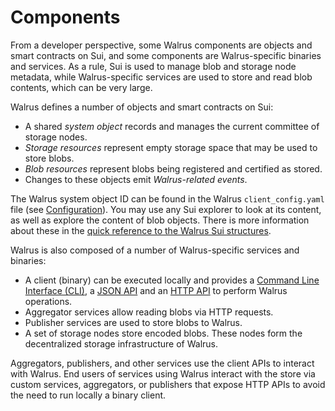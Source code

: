# Components

From a developer perspective, some Walrus components are objects and smart contracts on
Sui, and some components are Walrus-specific binaries and services. As a rule, Sui is used to
manage blob and storage node metadata, while Walrus-specific services are used to store and
read blob contents, which can be very large.

Walrus defines a number of objects and smart contracts on Sui:

- A shared *system object* records and manages the current committee of storage nodes.
- *Storage resources* represent empty storage space that may be used to store blobs.
- *Blob resources* represent blobs being registered and certified as stored.
- Changes to these objects emit *Walrus-related events*.

The Walrus system object ID can be found in the Walrus `client_config.yaml` file (see
[Configuration](../usage/setup.md#configuration)). You may use any Sui explorer to look at its
content, as well as explore the content of blob objects. There is more information about these in
the [quick reference to the Walrus Sui structures](sui-struct.md).

Walrus is also composed of a number of Walrus-specific services and binaries:

- A client (binary) can be executed locally and provides a
  [Command Line Interface (CLI)](../usage/client-cli.md), a [JSON API](../usage/json-api.md)
  and an [HTTP API](../usage/web-api.md) to perform Walrus operations.
- Aggregator services allow reading blobs via HTTP requests.
- Publisher services are used to store blobs to Walrus.
- A set of storage nodes store encoded blobs. These nodes form the decentralized
  storage infrastructure of Walrus.

Aggregators, publishers, and other services use the client APIs to interact with Walrus. End users
of services using Walrus interact with the store via custom services, aggregators, or publishers
that expose HTTP APIs to avoid the need to run locally a binary client.
